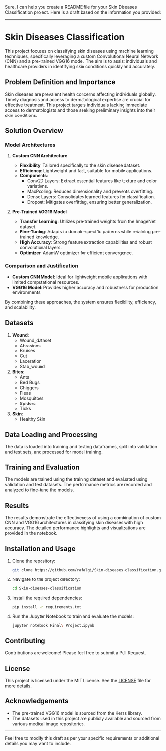 Sure, I can help you create a README file for your Skin Diseases Classification project. Here is a draft based on the information you provided:

---

# Skin Diseases Classification

This project focuses on classifying skin diseases using machine learning techniques, specifically leveraging a custom Convolutional Neural Network (CNN) and a pre-trained VGG16 model. The aim is to assist individuals and healthcare providers in identifying skin conditions quickly and accurately.

## Problem Definition and Importance

Skin diseases are prevalent health concerns affecting individuals globally. Timely diagnosis and access to dermatological expertise are crucial for effective treatment. This project targets individuals lacking immediate access to dermatologists and those seeking preliminary insights into their skin conditions.

## Solution Overview

### Model Architectures

1. **Custom CNN Architecture**
    - **Flexibility**: Tailored specifically to the skin disease dataset.
    - **Efficiency**: Lightweight and fast, suitable for mobile applications.
    - **Components**:
        - Conv2D Layers: Extract essential features like texture and color variations.
        - MaxPooling: Reduces dimensionality and prevents overfitting.
        - Dense Layers: Consolidates learned features for classification.
        - Dropout: Mitigates overfitting, ensuring better generalization.

2. **Pre-Trained VGG16 Model**
    - **Transfer Learning**: Utilizes pre-trained weights from the ImageNet dataset.
    - **Fine-Tuning**: Adapts to domain-specific patterns while retaining pre-trained knowledge.
    - **High Accuracy**: Strong feature extraction capabilities and robust convolutional layers.
    - **Optimizer**: AdamW optimizer for efficient convergence.

### Comparison and Justification

- **Custom CNN Model**: Ideal for lightweight mobile applications with limited computational resources.
- **VGG16 Model**: Provides higher accuracy and robustness for production environments.

By combining these approaches, the system ensures flexibility, efficiency, and scalability.

## Datasets

1. **Wound**:
    - Wound_dataset
    - Abrasions
    - Bruises
    - Cut
    - Laceration
    - Stab_wound
2. **Bites**:
    - Ants
    - Bed Bugs
    - Chiggers
    - Fleas
    - Mosquitoes
    - Spiders
    - Ticks
3. **Skin**:
    - Healthy Skin

## Data Loading and Processing

The data is loaded into training and testing dataframes, split into validation and test sets, and processed for model training.

## Training and Evaluation

The models are trained using the training dataset and evaluated using validation and test datasets. The performance metrics are recorded and analyzed to fine-tune the models.

## Results

The results demonstrate the effectiveness of using a combination of custom CNN and VGG16 architectures in classifying skin diseases with high accuracy. The detailed performance highlights and visualizations are provided in the notebook.

## Installation and Usage

1. Clone the repository:
    ```bash
    git clone https://github.com/rafalgi/Skin-diseases-classification.git
    ```
2. Navigate to the project directory:
    ```bash
    cd Skin-diseases-classification
    ```
3. Install the required dependencies:
    ```bash
    pip install -r requirements.txt
    ```
4. Run the Jupyter Notebook to train and evaluate the models:
    ```bash
    jupyter notebook Final\ Project.ipynb
    ```

## Contributing

Contributions are welcome! Please feel free to submit a Pull Request.

## License

This project is licensed under the MIT License. See the [LICENSE](LICENSE) file for more details.

## Acknowledgements

- The pre-trained VGG16 model is sourced from the Keras library.
- The datasets used in this project are publicly available and sourced from various medical image repositories.

---

Feel free to modify this draft as per your specific requirements or additional details you may want to include.
